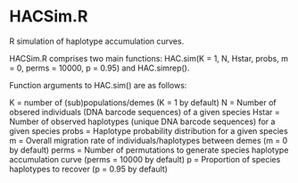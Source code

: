 # HACSim.R

R simulation of haplotype accumulation curves.

HACSim.R comprises two main functions: HAC.sim(K = 1, N, Hstar, probs, m = 0, perms = 10000, p = 0.95) and HAC.simrep().

Function arguments to HAC.sim() are as follows:

K = number of (sub)populations/demes (K = 1 by default)
N = Number of obsered individuals (DNA barcode sequences) of a given species 
Hstar = Number of observed haplotypes (unique DNA barcode sequences) for a given species
probs = Haplotype probability distribution for a given species
m = Overall migration rate of individuals/haplotypes between demes (m = 0 by default)
perms = Number of permutations to generate species haplotype accumulation curve (perms = 10000 by default)
p = Proportion of species haplotypes to recover (p = 0.95 by default)
